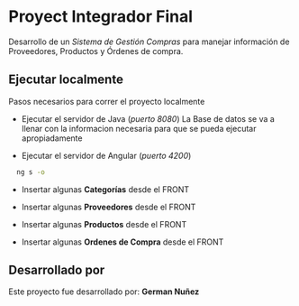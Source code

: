 
# Proyect Integrador Final

Desarrollo de un *Sistema de Gestión Compras* para manejar información de Proveedores, Productos y Órdenes de compra.

## Ejecutar localmente

Pasos necesarios para correr el proyecto localmente

- Ejecutar el servidor de Java (*puerto 8080*) La Base de datos se va a llenar con la informacion necesaria para que se pueda ejecutar apropiadamente

- Ejecutar el servidor de Angular (*puerto 4200*) 

```bash
  ng s -o
```

- Insertar algunas **Categorías** desde el FRONT

- Insertar algunas **Proveedores** desde el FRONT

- Insertar algunas **Productos** desde el FRONT

- Insertar algunas **Ordenes de Compra** desde el FRONT


## Desarrollado por

Este proyecto fue desarrollado por: **German Nuñez**


